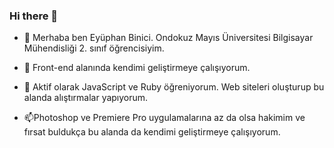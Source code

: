 ### Hi there 👋
- 🔭 Merhaba ben Eyüphan Binici. Ondokuz Mayıs Üniversitesi Bilgisayar Mühendisliği 2. sınıf öğrencisiyim.

- 🌱 Front-end alanında kendimi geliştirmeye çalışıyorum.

- 🤔 Aktif olarak JavaScript ve Ruby öğreniyorum. Web siteleri oluşturup bu alanda alıştırmalar yapıyorum.

- 📫Photoshop ve Premiere Pro uygulamalarına az da olsa hakimim ve fırsat buldukça bu alanda da kendimi geliştirmeye çalışıyorum.

<!--
**beyuphan/beyuphan** is a ✨ _special_ ✨ repository because its `README.md` (this file) appears on your GitHub profile.

Here are some ideas to get you started:

- 🔭 Merhaba ben Eyüphan Binici. Ondokuz Mayıs Üniversitesi Bilgisayar Mühendisliği 1. sınıf öğrencisiyim.

- 🌱 Front-end alanında kendimi geliştirmeye çalışıyorum.

- 🤔 Aktif olarak JavaScript ve Ruby öğreniyorum. Web siteleri oluşturup bu alanda alıştırmalar yapıyorum.

- 📫Photoshop ve Premiere Pro uygulamalarına az da olsa hakimim ve fırsat buldukça bu alanda da kendimi geliştirmeye çalışıyorum.

